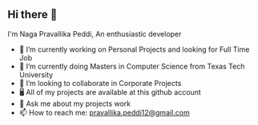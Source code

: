 ## Hi there 👋

I'm Naga Pravallika Peddi, An enthusiastic developer

- 🔭 I’m currently working on Personal Projects and looking for Full Time Job
- 🌱 I’m currently doing Masters in Computer Science from Texas Tech University
- 👯 I’m looking to collaborate in Corporate Projects
- 🖥  All of my projects are available at this github account
- 💬 Ask me about my projects work
- 📫 How to reach me: pravallika.peddi12@gmail.com

